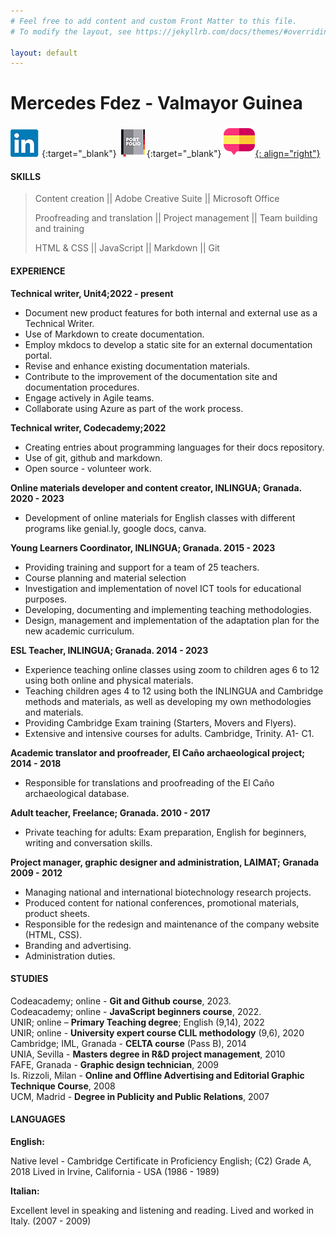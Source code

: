 ```yaml
---
# Feel free to add content and custom Front Matter to this file.
# To modify the layout, see https://jekyllrb.com/docs/themes/#overriding-theme-defaults

layout: default
---
```

# Mercedes Fdez - Valmayor Guinea  

[![LinkedinLOGO](./assets/img/LinkedinIMG.png)](http://www.linkedin.com/in/mercedes-fdz-valmayor-guinea-00068a1a3){:target="_blank"} [![PortfolioLOGO](./assets/img/portfolio.png)](https://m3rf3r.github.io/Portfolio/){:target="_blank"} [![SpanishLOGO](./assets/img/spanish.png){: align="right"}](spanish-cv)

#### SKILLS 

> Content creation || Adobe Creative Suite || Microsoft Office
>  
> Proofreading and translation || Project management || Team building and training 
> 
> HTML & CSS || JavaScript || Markdown || Git

#### EXPERIENCE 

**Technical writer, Unit4;2022 - present** 

-   Document new product features for both internal and external use as a Technical Writer.
-   Use of Markdown to create documentation.
-   Employ mkdocs to develop a static site for an external documentation portal.
-   Revise and enhance existing documentation materials.
-   Contribute to the improvement of the documentation site and documentation procedures.
-   Engage actively in Agile teams.
-   Collaborate using Azure as part of the work process.

**Technical writer, Codecademy;2022** 

- Creating entries about programming languages for their docs repository.
- Use of git, github and markdown.
- Open source - volunteer work.

**Online materials developer and content creator, INLINGUA; Granada. 2020 - 2023** 

- Development of online materials for English classes with different programs like genial.ly, google docs, canva. 

**Young Learners Coordinator, INLINGUA; Granada. 2015 - 2023** 

- Providing training and support for a team of 25 teachers.
- Course planning and material selection
- Investigation and implementation of novel ICT tools for educational purposes.
- Developing, documenting and implementing teaching methodologies.
- Design, management and implementation of the adaptation plan for the new academic curriculum. 

**ESL Teacher, INLINGUA; Granada. 2014 - 2023** 

- Experience teaching online classes using zoom to children ages 6 to 12 using both online and physical materials. 
- Teaching children ages 4 to 12 using both the INLINGUA and Cambridge methods and materials, as well as developing my own methodologies and materials. 
- Providing Cambridge Exam training (Starters, Movers and Flyers).
- Extensive and intensive courses for adults. Cambridge, Trinity. A1- C1. 

**Academic translator and proofreader, El Caño archaeological project; 2014 - 2018** 

- Responsible for translations and proofreading of the El Caño archaeological database. 

**Adult teacher, Freelance; Granada. 2010 - 2017** 

- Private teaching for adults: Exam preparation, English for beginners, writing and conversation skills. 

**Project manager, graphic designer and administration, LAIMAT; Granada 2009 - 2012** 

- Managing national and international biotechnology research projects.
- Produced content for national conferences, promotional materials, product sheets. 
- Responsible for the redesign and maintenance of the company website (HTML, CSS). 
- Branding and advertising.
- Administration duties. 

#### STUDIES 

Codeacademy; online - **Git and Github course**, 2023. <br>
Codeacademy; online - **JavaScript beginners course**, 2022. <br>
UNIR; online – **Primary Teaching degree**; English (9,14), 2022 <br>
UNIR; online - **University expert course CLIL methodology** (9,6), 2020 <br>
Cambridge; IML, Granada - **CELTA course** (Pass B), 2014 <br>
UNIA, Sevilla - **Masters degree in R&D project management**, 2010 <br>
FAFE, Granada - **Graphic design technician**, 2009 <br>
Is. Rizzoli, Milan - **Online and Offline Advertising and Editorial Graphic Technique Course**, 2008 <br>
UCM, Madrid - **Degree in Publicity and Public Relations**, 2007 <br>

#### LANGUAGES 

**English:**

Native level - Cambridge Certificate in Proficiency English; (C2) Grade A, 2018 
Lived in Irvine, California - USA (1986 - 1989) 

**Italian:**

Excellent level in speaking and listening and reading. Lived and worked in Italy. (2007 - 2009) 
   

 


